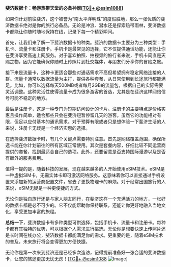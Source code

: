 **斐济数据卡：畅游热带天堂的必备神器[[TG💪+ @esim1088](https://t.me/s/esim1088)]**

如果你计划前往斐济，这个被誉为“南太平洋明珠”的度假胜地，那么一张优质的斐济数据卡绝对是你的旅行必备品。无论是冲浪、潜水还是探索热带雨林，斐济数据卡都能让你随时随地保持在线，记录下每一个精彩瞬间。

首先，让我们来了解一下斐济数据卡的种类。斐济的数据卡主要分为三种类型：手机卡、流量卡和注册卡。手机卡是最常见的选择，它不仅提供通话功能，还能让你在斐济享受高速上网服务。对于喜欢拍照、拍视频的旅行者来说，手机卡简直是天赐之物，因为它能确保你随时上传照片到社交媒体，与朋友们分享你的冒险之旅。

接下来是流量卡，这种卡更适合那些对通话需求不高但希望拥有稳定网络连接的人群。流量卡通常以数据流量为主打，提供各种套餐，从日常使用到长途旅行都能满足。比如，你可以选择每天500MB或者每月2GB的流量包，根据自己的实际需要灵活调整。这种灵活性使得流量卡成为很多游客的首选，尤其是在斐济这样网络信号可能不稳定的地方。

最后是注册卡，这是一种专门为短期访问设计的卡片。注册卡的主要特点是价格实惠且操作简单，适合那些只会在斐济短暂停留几天的游客。虽然它的功能相对有限，但足以应付基本的通讯需求。对于预算有限或者只是想体验一下斐济生活的人来说，注册卡无疑是一个经济实惠的选择。

在选择斐济数据卡时，有几个关键点需要特别注意。首先是网络覆盖范围，确保所选卡能在你计划前往的所有区域正常使用。其次是套餐内容，仔细比较不同运营商提供的套餐，找到最适合自己的选项。此外，还要留意是否支持国际漫游以及是否有额外的服务费用。

值得一提的是，随着科技的发展，现在越来越多的人开始使用eSIM技术。eSIM是一种虚拟SIM卡，无需实体卡即可激活网络服务。这意味着你可以直接通过手机设置来添加新的运营商配置文件，省去了更换物理卡的麻烦。对于经常出国旅行的人来说，eSIM无疑是一种更便捷的方式。

无论你是独自旅行还是与家人朋友同行，在斐济这样一个充满活力的地方，一张好的数据卡都是必不可少的。它不仅能帮助你保持联系，还能让你更好地融入当地文化，享受更加丰富的旅程。

**总结一下**，斐济数据卡有多种类型可供选择，包括手机卡、流量卡和注册卡。每种卡都有其独特的优势，可以根据个人需求进行挑选。无论你是想要快速上传照片还是长时间在线办公，斐济数据卡都能满足你的需求。更重要的是，随着eSIM技术的普及，未来旅行将会变得更加方便快捷。

无论你是第一次来到斐济还是已经多次造访，记得提前准备好一张合适的斐济数据卡，让您的旅途更加无忧无虑！[[TG💪+ @esim1088](https://t.me/s/esim1088) ![Image](https://i.postimg.cc/4NQfJmqS/Snipaste-2025-05-13-00-14-12.png)]